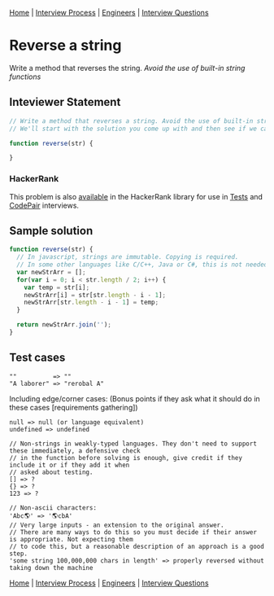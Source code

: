 [Home](../../../README.md) |
[Interview Process](../../README.md) |
[Engineers](../README.md) |
[Interview Questions](README.md)

# Reverse a string

Write a method that reverses the string. *Avoid the use of built-in string functions*

## Inteviewer Statement
``` javascript
// Write a method that reverses a string. Avoid the use of built-in string reversal or split functions.
// We'll start with the solution you come up with and then see if we can make it more performant.

function reverse(str) {

}
```

### HackerRank
This problem is also
[available](https://www.hackerrank.com/x/library/personal/mine/coding/questions/302722/view)
in the HackerRank library for use in
[Tests](https://www.hackerrank.com/x/tests) and
[CodePair](https://www.hackerrank.com/x/interviews/mypads)
interviews.

## Sample solution
``` javascript
function reverse(str) {
  // In javascript, strings are immutable. Copying is required.
  // In some other languages like C/C++, Java or C#, this is not needed and the optimal solution does the swap in-place.
  var newStrArr = [];
  for(var i = 0; i < str.length / 2; i++) {
    var temp = str[i];
    newStrArr[i] = str[str.length - i - 1];
    newStrArr[str.length - i - 1] = temp;
  }

  return newStrArr.join('');
}
```

## Test cases
```
""          => ""
"A laborer" => "rerobal A"
```

Including edge/corner cases:
(Bonus points if they ask what it should do in these cases [requirements gathering])
```
null => null (or language equivalent)
undefined => undefined

// Non-strings in weakly-typed languages. They don't need to support these immediately, a defensive check
// in the function before solving is enough, give credit if they include it or if they add it when
// asked about testing.
[] => ?
{} => ?
123 => ?

// Non-ascii characters:
'Abc🌎' => '🌎cbA'
// Very large inputs - an extension to the original answer.
// There are many ways to do this so you must decide if their answer is appropriate. Not expecting them
// to code this, but a reasonable description of an approach is a good step.
'some string 100,000,000 chars in length' => properly reversed without taking down the machine
```

[Home](../../../README.md) |
[Interview Process](../../README.md) |
[Engineers](../README.md) |
[Interview Questions](README.md)
